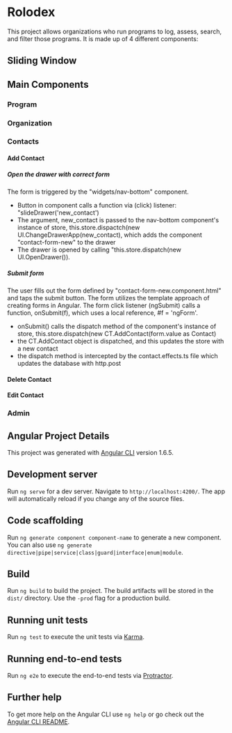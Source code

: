 # Rolodex

This project allows organizations who run programs to log, assess, search, and filter those programs.  It is made up of 4 different components:

## Sliding Window

## Main Components

### Program

### Organization

### Contacts

#### Add Contact

##### Open the drawer with correct form
The form is triggered by the "widgets/nav-bottom" component.
- Button in component calls a function via (click) listener: "slideDrawer('new_contact')
- The argument, new_contact is passed to the nav-bottom component's instance of store, this.store.dispactch(new UI.ChangeDrawerApp(new_contact), which adds the component "contact-form-new" to the drawer
- The drawer is opened by calling "this.store.dispatch(new UI.OpenDrawer()).
##### Submit form
The user fills out the form defined by "contact-form-new.component.html" and taps the submit button.  The form utilizes the template approach of creating forms in Angular. The form click listener (ngSubmit) calls a function, onSubmit(f), which uses a local reference, #f = 'ngForm'.  
- onSubmit() calls the dispatch method of the component's instance of store, this.store.dispatch(new CT.AddContact(form.value as Contact)
- the CT.AddContact object is dispatched, and this updates the store with a new contact
- the dispatch method is intercepted by the contact.effects.ts file which updates the database with http.post

#### Delete Contact
#### Edit Contact

### Admin

## Angular Project Details

This project was generated with [Angular CLI](https://github.com/angular/angular-cli) version 1.6.5.

## Development server

Run `ng serve` for a dev server. Navigate to `http://localhost:4200/`. The app will automatically reload if you change any of the source files.

## Code scaffolding

Run `ng generate component component-name` to generate a new component. You can also use `ng generate directive|pipe|service|class|guard|interface|enum|module`.

## Build

Run `ng build` to build the project. The build artifacts will be stored in the `dist/` directory. Use the `-prod` flag for a production build.

## Running unit tests

Run `ng test` to execute the unit tests via [Karma](https://karma-runner.github.io).

## Running end-to-end tests

Run `ng e2e` to execute the end-to-end tests via [Protractor](http://www.protractortest.org/).

## Further help

To get more help on the Angular CLI use `ng help` or go check out the [Angular CLI README](https://github.com/angular/angular-cli/blob/master/README.md).

